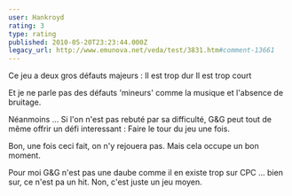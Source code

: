 ```yaml
---
user: Hankroyd
rating: 3
type: rating
published: 2010-05-20T23:23:44.000Z
legacy_url: http://www.emunova.net/veda/test/3831.htm#comment-13661
---
```

Ce jeu a deux gros défauts majeurs :
Il est trop dur
Il est trop court

Et je ne parle pas des défauts 'mineurs' comme la musique et l'absence de bruitage.

Néanmoins ... Si l'on n'est pas rebuté par sa difficulté, G&G peut tout de même offrir un défi interessant : Faire le tour du jeu une fois.

Bon, une fois ceci fait, on n'y rejouera pas. Mais cela occupe un bon moment.

Pour moi G&G n'est pas une daube comme il en existe trop sur CPC ... bien sur, ce n'est pa un hit. Non, c'est juste un jeu moyen.